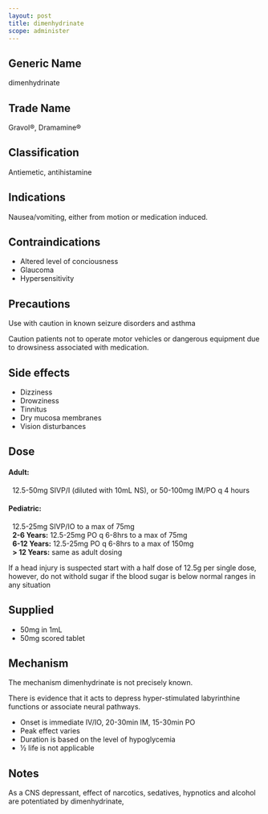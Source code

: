 ```yaml
---
layout: post
title: dimenhydrinate
scope: administer
---
```


## Generic Name

dimenhydrinate

## Trade Name

Gravol®, Dramamine®

## Classification

Antiemetic, antihistamine

## Indications

Nausea/vomiting, either from motion or medication induced.

## Contraindications

- Altered level of conciousness
- Glaucoma
- Hypersensitivity

## Precautions

Use with caution in known seizure disorders and asthma

Caution patients not to operate motor vehicles or dangerous equipment due to drowsiness associated with medication.

## Side effects

- Dizziness
- Drowziness
- Tinnitus
- Dry mucosa membranes
- Vision disturbances

## Dose

#### Adult:

&nbsp;&nbsp;12.5-50mg SIVP/I (diluted with 10mL NS), or 50-100mg IM/PO q 4 hours

#### Pediatric:

&nbsp;&nbsp;12.5-25mg SIVP/IO to a max of 75mg\
&nbsp;&nbsp;**2-6 Years:** 12.5-25mg PO q 6-8hrs to a max of 75mg\
&nbsp;&nbsp;**6-12 Years:** 12.5-25mg PO q 6-8hrs to a max of 150mg\
&nbsp;&nbsp;**\> 12 Years:** same as adult dosing

If a head injury is suspected start with a half dose of 12.5g per single dose, however, do not withold sugar if the blood sugar is below normal ranges in any situation

## Supplied

- 50mg in 1mL
- 50mg scored tablet

## Mechanism

The mechanism dimenhydrinate is not precisely known.

There is evidence that it acts to depress hyper-stimulated labyrinthine functions or associate neural pathways.

- Onset is immediate IV/IO, 20-30min IM, 15-30min PO
- Peak effect varies
- Duration is based on the level of hypoglycemia
- ½ life is not applicable

## Notes

As a CNS depressant, effect of narcotics, sedatives, hypnotics and alcohol are potentiated by dimenhydrinate,
